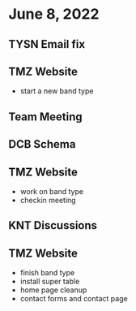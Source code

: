 # June 8, 2022

## TYSN Email fix

## TMZ Website
- start a new band type

## Team Meeting

## DCB Schema

## TMZ Website
- work on band type
- checkin meeting

## KNT Discussions

## TMZ Website
- finish band type
- install super table
- home page cleanup
- contact forms and contact page